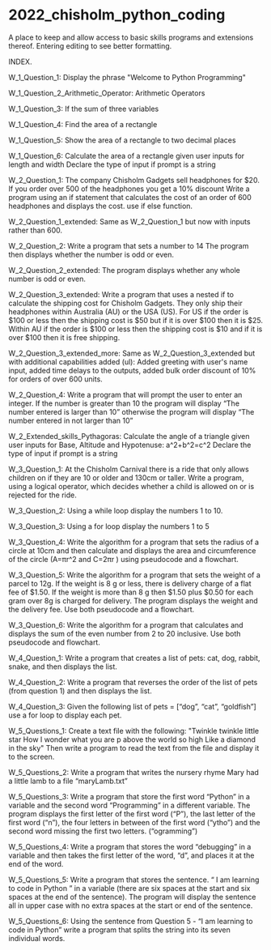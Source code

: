# 2022_chisholm_python_coding
A place to keep and allow access to basic skills programs and extensions thereof.
Entering editing to see better formatting.

INDEX.

W_1_Question_1:                                    Display the phrase "Welcome to Python Programming"

W_1_Question_2_Arithmetic_Operator:                Arithmetic Operators

W_1_Question_3:                                    If the sum of three variables

W_1_Question_4:                                    Find the area of a rectangle

W_1_Question_5:                                    Show the area of a rectangle to two decimal places

W_1_Question_6:                                    Calculate the area of a rectangle given user inputs for length and width
                                                  Declare the type of input if prompt is a string
                                                  
W_2_Question_1:                                    The company Chisholm Gadgets sell headphones for $20.
                                                  If you order over 500 of the headphones you get a 10% discount
                                                  Write a program using an if statement that calculates the cost
                                                  of an order of 600 headphones and  displays the cost.
                                                  use if else function.
                                                  
W_2_Question_1_extended:                           Same as W_2_Question_1 but now with inputs rather than 600.

W_2_Question_2:                                    Write a program that sets a number to 14
                                                  The program then displays whether the number is odd or even.
                                                  
W_2_Question_2_extended:                           The program displays whether any whole number is odd or even.

W_2_Question_3_extended:                           Write a program that uses a nested if to calculate the shipping cost
                                                  for Chisholm Gadgets. They only ship their headphones within Australia 
                                                  (AU) or the USA (US). For US if the order is $100 or less then the 
                                                  shipping cost is $50 but if it is over $100 then it is $25. Within AU 
                                                  if the order is $100 or less then the shipping cost is $10 and if it is 
                                                  over $100 then it is free shipping.
                                                  
W_2_Question_3_extended_more:                      Same as W_2_Question_3_extended but with additional capabilities added (ul):
                                                  Added greeting with user's name input, added time delays to the outputs, 
                                                  added bulk order discount of 10% for orders of over 600 units.
                                                  
W_2_Question_4:                                    Write a program that will prompt the user to enter an integer. If the number
                                                  is greater than 10 the program will display “The number entered is larger than
                                                  10” otherwise the program will display “The number entered in not larger than 10”
                                                  
W_2_Extended_skills_Pythagoras:                    Calculate the angle of a triangle given user inputs for Base, Altitude 
                                                  and Hypotenuse: a^2+b^2=c^2
                                                  Declare the type of input if prompt is a string
                                                 
W_3_Question_1:                                    At the Chisholm Carnival there is a ride that only allows children on 
                                                  if they are 10 or older and 130cm or taller. Write a program, using a 
                                                  logical operator, which decides whether a child is allowed on or is 
                                                  rejected for the ride.

W_3_Question_2:                                    Using a while loop display the numbers 1 to 10.

W_3_Question_3:                                    Using a for loop display the numbers 1 to 5

W_3_Question_4:                                     Write the algorithm for a program that sets the radius of a circle at 10cm 
                                                    and then calculate and displays the area and circumference of the circle 
                                                    (A=πr^2 and C=2πr ) using pseudocode and a flowchart.

W_3_Question_5:                                    Write the algorithm for a program that sets the weight of a parcel to 12g. 
                                                    If the weight is 8 g or less, there is delivery charge of a flat fee of $1.50. 
                                                    If the weight is more than 8 g then $1.50 plus $0.50 for each gram over 8g is 
                                                    charged for delivery. The program displays the weight and the delivery fee. 
                                                    Use both pseudocode and a flowchart.

W_3_Question_6:                                   Write the algorithm for a program that calculates and displays the sum of the 
                                                  even number from 2 to 20 inclusive. Use both pseudocode and flowchart.

W_4_Question_1:                                   Write a program that creates a list of pets: cat, dog, rabbit, snake, 
                                                  and then displays the list.

W_4_Question_2:                                   Write a program that reverses the order of the list of pets 
                                                  (from question 1) and then displays the list.

W_4_Question_3:                                   Given the following list of pets = [“dog”, “cat”, “goldfish”]
                                                  use a for loop to display each pet.

W_5_Questions_1:                                  Create a text file with the following: "Twinkle twinkle little star How I wonder 
                                                  what you are p above the world so high Like a diamond in the sky" Then write a 
                                                  program to read the text from the file and display it to the screen.
                                                  
W_5_Questions_2:                                  Write a program that writes the nursery rhyme Mary had a little lamb to a file 
                                                  “maryLamb.txt”

W_5_Questions_3:                                  Write a program that store the first word “Python” in a variable and the second 
                                                  word “Programming” in a different variable. The program displays the first letter 
                                                  of the first word (“P”), the last letter of the first word (“n”), the four letters 
                                                  in between of the first word (“ytho”) and the second word missing the first two letters.
                                                  (“ogramming”)
                                                  
W_5_Questions_4:                                  Write a program that stores the word “debugging” in a variable and then takes the first 
                                                  letter of the word, “d”, and places it at the end of the word.
                                                  
W_5_Questions_5:                                  Write a program that stores the sentence. “ I am learning to code in Python ” in a 
                                                  variable (there are six spaces at the start and six spaces at the end of the sentence). 
                                                  The program will display the sentence all in upper case with no extra spaces at the start 
                                                  or end of the sentence.
                                                  
W_5_Questions_6:                                  Using the sentence from Question 5 - “I am learning to code in Python” write a program 
                                                  that splits the string into its seven individual words.
                                                  
                                                 
